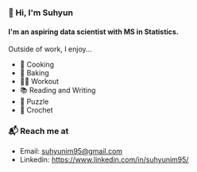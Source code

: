 ### 👋 Hi, I'm Suhyun 

<!--
**suhyunim95/suhyunim95** is a ✨ _special_ ✨ repository because its `README.md` (this file) appears on your GitHub profile.

Here are some ideas to get you started:

- 🔭 I’m currently working on ...
- 🌱 I’m currently learning ...
- 👯 I’m looking to collaborate on ...
- 🤔 I’m looking for help with ...
-->

#### I'm an aspiring data scientist with MS in Statistics. 


Outside of work, I enjoy...

- 🍳 Cooking
- 🍪 Baking 
- 🏋️‍♀️ Workout 
- 📚 Reading and Writing
- 🧩 Puzzle
- 🧶 Crochet

### 📬 Reach me at
- Email: suhyunim95@gmail.com
- Linkedin: https://www.linkedin.com/in/suhyunim95/
